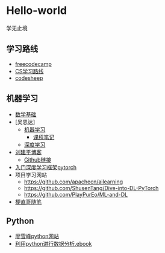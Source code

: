 # Hello-world
学无止境
## 学习路线
- [freecodecamp](https://chinese.freecodecamp.org/learn/)
- [CS学习路线](https://github.com/izackwu/TeachYourselfCS-CN)
- [codesheep](https://www.r2coding.com/#/)
## 机器学习
- [数学基础](https://www.bilibili.com/video/BV1RW411m7WE?from=search&seid=8027027267495542131&vd_source=98edb319e59affabde4d9cb2731826cd)
-  [吴恩达]
   - [机器学习](https://www.bilibili.com/video/BV164411b7dx?spm_id_from=333.337.search-card.all.click) 
      - [课程笔记](https://momodel.github.io/mlbook/01-1.html)
   - [深度学习](https://www.bilibili.com/video/BV164411m79z?from=search&seid=16176262713135165314&vd_source=98edb319e59affabde4d9cb2731826cd)
-  [刘建平博客](https://www.cnblogs.com/pinard/)
   - [Github链接](https://github.com/ljpzzz/machinelearning)
- [入门深度学习框架pytorch](https://www.bilibili.com/video/BV1Vx411j7kT?from=search&seid=7491460719709968323&vd_source=98edb319e59affabde4d9cb2731826cd)
-  项目学习网站
   - https://github.com/apachecn/ailearning
   - https://github.com/ShusenTang/Dive-into-DL-PyTorch  
   - https://github.com/PlayPurEo/ML-and-DL
- [梗直哥随笔](https://gengzhige-essay.readthedocs.io/index.html)
## Python
- [廖雪峰python网站](https://www.liaoxuefeng.com)
- [利用python进行数据分析.ebook](https://wizardforcel.gitbooks.io/pyda-2e/content/2.html)
